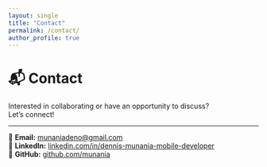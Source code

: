 ```yaml
---
layout: single
title: "Contact"
permalink: /contact/
author_profile: true
---
```


# 📬 Contact

Interested in collaborating or have an opportunity to discuss?  
Let’s connect!

---

📧 **Email:** [munaniadeno@gmail.com](mailto:munaniadeno@gmail.com)  
🔗 **LinkedIn:** [linkedin.com/in/dennis-munania-mobile-developer](https://www.linkedin.com/in/dennis-munania-mobile-developer/)  
🐙 **GitHub:** [github.com/munania](https://github.com/munania)
